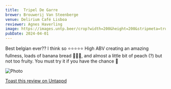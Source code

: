 ```yaml
---
title:  Tripel De Garre
brewer: Brouwerij Van Steenberge
venue: Delirium Café Lisboa
reviewer: Agnes Haverling
image: https://images.untp.beer/crop?width=200&height=200&stripmeta=true&url=https://untappd.s3.amazonaws.com/photos/2024_04_01/ba970a1adbf63033614bddfa8ab33c0b_c_1368642132_raw.jpg
pubDate: 2024-04-01
---
```


Best belgian ever?? I think so ⭐️⭐️⭐️⭐️⭐️
High ABV creating an amazing fullness, loads of banana bread 🍌🍞🥃, and almost a little bit of peach (?) but not too fruity. You must try it if you have the chance 🙌

![Photo](https://images.untp.beer/crop?width=200&height=200&stripmeta=true&url=https://untappd.s3.amazonaws.com/photos/2024_04_01/ba970a1adbf63033614bddfa8ab33c0b_c_1368642132_raw.jpg)
						
[Toast this review on Untappd](https://untappd.com/user/&#45;Spacebacon&#45;/checkin/1368642132)
